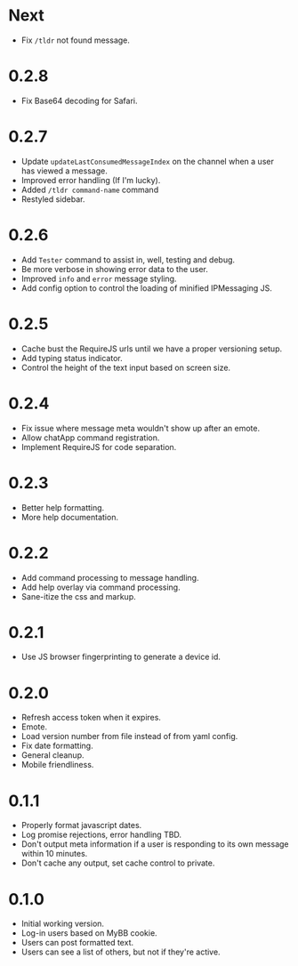 # Next

- Fix `/tldr` not found message.


# 0.2.8

- Fix Base64 decoding for Safari.


# 0.2.7

- Update `updateLastConsumedMessageIndex` on the channel when a user has viewed a message.
- Improved error handling (If I'm lucky).
- Added `/tldr command-name` command
- Restyled sidebar.


# 0.2.6

- Add `Tester` command to assist in, well, testing and debug.
- Be more verbose in showing error data to the user.
- Improved `info` and `error` message styling.
- Add config option to control the loading of minified IPMessaging JS.


# 0.2.5

- Cache bust the RequireJS urls until we have a proper versioning setup.
- Add typing status indicator.
- Control the height of the text input based on screen size.


# 0.2.4

- Fix issue where message meta wouldn't show up after an emote.
- Allow chatApp command registration.
- Implement RequireJS for code separation.


# 0.2.3

- Better help formatting.
- More help documentation.


# 0.2.2

- Add command processing to message handling.
- Add help overlay via command processing.
- Sane-itize the css and markup.


# 0.2.1

- Use JS browser fingerprinting to generate a device id.


# 0.2.0

- Refresh access token when it expires.
- Emote.
- Load version number from file instead of from yaml config.
- Fix date formatting.
- General cleanup.
- Mobile friendliness.


# 0.1.1

- Properly format javascript dates.
- Log promise rejections, error handling TBD.
- Don't output meta information if a user is responding to its own message within 10 minutes.
- Don't cache any output, set cache control to private.


# 0.1.0

- Initial working version.
- Log-in users based on MyBB cookie.
- Users can post formatted text.
- Users can see a list of others, but not if they're active.